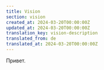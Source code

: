 ```yaml
---
title: Vision
section: vision
created_at: 2024-03-20T00:00:00Z
updated_at: 2024-03-20T00:00:00Z
translation_key: vision-description
translated_from: de
translated_at: 2024-03-20T00:00:00Z
---
```


Привет.
